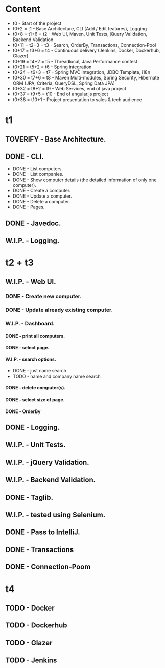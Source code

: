 # Content
 * t0 - Start of the project
 * t0+2 = t1 - Base Architecture, CLI (Add / Edit features), Logging
 * t0+8 = t1+6 = t2 - Web UI, Maven, Unit Tests, jQuery Validation, Backend Validation
 * t0+11 = t2+3 = t3 - Search, OrderBy, Transactions, Connection-Pool
 * t0+17 = t3+6 = t4 - Continuous delivery (Jenkins, Docker, Dockerhub, Glazer)
 * t0+19 = t4+2 = t5 - Threadlocal, Java Performance contest
 * t0+21 = t5+2 = t6 - Spring integration
 * t0+24 = t6+3 = t7 - Spring MVC integration, JDBC Template, i18n
 * t0+30 = t7+6 = t8 - Maven Multi-modules, Spring Security, Hibernate ORM (JPA, Criteria, QueryDSL, Spring Data JPA)
 * t0+32 = t8+2 = t9 - Web Services, end of java project
 * t0+37 = t9+5 = t10 - End of angular.js project
 * t0+38 = t10+1 - Project presentation to sales & tech audience

# t1
## TOVERIFY - Base Architecture.
## DONE - CLI.
 * DONE - List computers.
 * DONE - List companies.
 * DONE - Show computer details (the detailed information of only one computer).
 * DONE - Create a computer.
 * DONE - Update a computer.
 * DONE - Delete a computer.
 * DONE - Pages.
## DONE - Javedoc.
## W.I.P. - Logging.

# t2 + t3
## W.I.P. - Web UI.
### DONE - Create new computer.
### DONE - Update already existing computer.
### W.I.P. - Dashboard.
#### DONE - print all computers.
#### DONE - select page.
#### W.I.P. - search options.
 * DONE - just name search
 * TODO - name and company name search
#### DONE - delete computer(s).
#### DONE - select size of page.
#### DONE - OrderBy
## DONE - Logging.
## W.I.P. - Unit Tests.
## W.I.P. - jQuery Validation.
## W.I.P. - Backend Validation.
## DONE - Taglib.
## W.I.P. - tested using Selenium.
## DONE - Pass to IntelliJ.
## DONE - Transactions
## DONE - Connection-Poom

# t4
## TODO - Docker
## TODO - Dockerhub
## TODO - Glazer
## TODO - Jenkins
